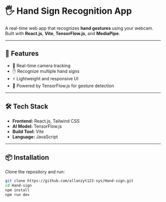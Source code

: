 # 🖐️ Hand Sign Recognition App

A real-time web app that recognizes **hand gestures** using your webcam.  
Built with **React.js**, **Vite**, **TensorFlow.js**, and **MediaPipe**.

---

## 🚀 Features
- 🎥 Real-time camera tracking  
- ✋ Recognize multiple hand signs  
- ⚡ Lightweight and responsive UI  
- 🧠 Powered by TensorFlow.js for gesture detection

---

## 🛠️ Tech Stack
- **Frontend:** React.js, Tailwind CSS  
- **AI Model:** TensorFlow.js  
- **Build Tool:** Vite  
- **Language:** JavaScript

---

## 📦 Installation

Clone the repository and run:
```bash
git clone https://github.com/allanzyt123-sys/Hand-sign.git
cd Hand-sign
npm install
npm run dev

